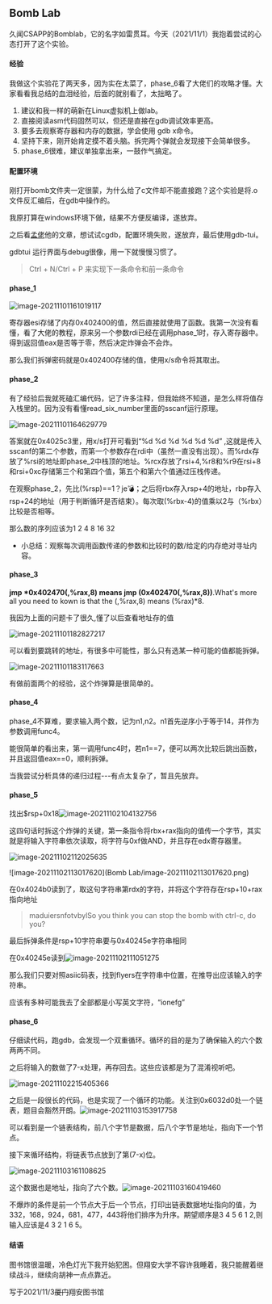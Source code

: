 ## Bomb Lab

久闻CSAPP的Bomblab，它的名字如雷贯耳。今天（2021/11/1）我抱着尝试的心态打开了这个实验。

#### 经验

我做这个实验花了两天多，因为实在太菜了，phase_6看了大佬们的攻略才懂。大家看看我总结的血泪经验，后面的就别看了，太拙略了。

1. 建议和我一样的萌新在Linux虚拟机上做lab。
2. 直接阅读asm代码固然可以，但还是直接在gdb调试效率更高。
3. 要多去观察寄存器和内存的数据，学会使用 gdb x命令。
4. 坚持下来，刚开始肯定摸不着头脑。拆完两个弹就会发现接下会简单很多。
5. phase_6很难，建议单独拿出来，一鼓作气搞定。

#### 配置环境

刚打开bomb文件夹一定很蒙，为什么给了c文件却不能直接跑？这个实验是将.o文件反汇编后，在gdb中操作的。

我原打算在windows环境下做，结果不方便反编译，遂放弃。

之后看[孟佬](https://zhuanlan.zhihu.com/p/31269514)他的文章，想试试cgdb，配置环境失败，遂放弃，最后使用gdb-tui。

gdbtui 运行界面与debug很像，用一下就慢慢习惯了。

>  Ctrl + N/Ctrl + P 来实现下一条命令和前一条命令

#### phase_1

![image-20211101161019117](https://gitee.com/dongramesez/typora-img/raw/master/img/202201260901046.png)

寄存器esi存储了内存0x402400的值，然后直接就使用了函数。我第一次没有看懂，看了大佬的教程，原来另一个参数rdi已经在调用phase_1时，存入寄存器中。得到返回值eax是否等于零，然后决定炸弹会不会炸。

那么我们拆弹密码就是0x402400存储的值，使用x/s命令将其取出。

#### phase_2

有了经验后我就死磕汇编代码，记了许多注释，但我始终不知道，是怎么样将值存入栈里的。因为没有看懂read_six_number里面的sscanf运行原理。

![image-20211101164629779](https://gitee.com/dongramesez/typora-img/raw/master/img/202201260901047.png)

答案就在0x4025c3里，用x/s打开可看到“%d %d %d %d %d %d” ,这就是传入sscanf的第二个参数，而第一个参数存在rdi中（虽然一直没有出现）。而%rdx存放了%rsi的地址即phase_2中栈顶的地址。%rcx存放了rsi+4,%r8和%r9在rsi+8和rsi+0xc存储第三个和第四个值，第五个和第六个值通过压栈传递。

在观察phase_2，先比(%rsp)==1？je:bomb:；之后将rbx存入rsp+4的地址，rbp存入rsp+24的地址（用于判断循环是否结束）。每次取(%rbx-4)的值乘以2与（%rbx）比较是否相等。

那么数的序列应该为1 2 4 8 16 32

- 小总结：观察每次调用函数传递的参数和比较时的数/给定的内存绝对寻址内容。

#### phase_3

**jmp *0x402470(,%rax,8) means jmp (0x402470(,%rax,8))**.What's more all you need to kown is that the (,%rax,8) means (%rax)*8. 

我因为上面的问题卡了很久,懂了以后查看地址存的值

![image-20211101182827217](https://gitee.com/dongramesez/typora-img/raw/master/img/202201260901048.png)

可以看到要跳转的地址，有很多中可能性，那么只有选某一种可能的值都能拆弹。

![image-20211101183117663](https://gitee.com/dongramesez/typora-img/raw/master/img/202201260901049.png)

有做前面两个的经验，这个炸弹算是很简单的。

#### phase_4

phase_4不算难，要求输入两个数，记为n1,n2。n1首先逆序小于等于14，并作为参数调用func4。

能很简单的看出来，第一调用func4时，若n1==7，便可以两次比较后跳出函数，并且返回值eax==0，顺利拆弹。

当我尝试分析具体的递归过程---有点太复杂了，暂且先放弃。



#### phase_5

找出$rsp+0x18![image-20211102104132756](https://gitee.com/dongramesez/typora-img/raw/master/img/202201260901050.png)

这四句话时拆这个炸弹的关键，第一条指令将rbx+rax指向的值传一个字节，其实就是将输入字符串依次读取，将字符与0xf做AND，并且存在edx寄存器里。

![image-20211102112025635](https://gitee.com/dongramesez/typora-img/raw/master/img/202201260901051.png)

![image-20211102113017620](Bomb Lab/image-20211102113017620.png)

在0x4024b0读到了，取这句字符串第rdx的字符，并将这个字符存在rsp+10+rax指向地址

> maduiersnfotvbylSo you think you can stop the bomb with ctrl-c, do you?

最后拆弹条件是rsp+10字符串要与0x40245e字符串相同

在0x40245e读到![image-20211102111051275](https://gitee.com/dongramesez/typora-img/raw/master/img/202201260901052.png)

那么我们只要对照asiic码表，找到flyers在字符串中位置，在推导出应该输入的字符串。

应该有多种可能我去了全部都是小写英文字符，“ionefg”

#### phase_6

仔细读代码，跑gdb，会发现一个双重循环。循环的目的是为了确保输入的六个数两两不同。

之后将输入的数做了7-x处理，再存回去。这些应该都是为了混淆视听吧。

![image-20211102215405366](https://gitee.com/dongramesez/typora-img/raw/master/img/202201260901053.png)

之后是一段很长的代码，也是实现了一个循环的功能。关注到0x6032d0处一个链表，题目会豁然开朗。![image-20211103153917758](https://gitee.com/dongramesez/typora-img/raw/master/img/202201260901054.png)

可以看到是一个链表结构，前八个字节是数据，后八个字节是地址，指向下一个节点。

接下来循环结构，将链表节点放到了第(7-x)位。

![image-20211103161108625](https://gitee.com/dongramesez/typora-img/raw/master/img/202201260901055.png)

这个数据也是地址，指向了六个数。![image-20211103160419460](https://gitee.com/dongramesez/typora-img/raw/master/img/202201260901056.png)

不爆炸的条件是前一个节点大于后一个节点，打印出链表数据地址指向的值，为332，168，924，681，477，443将他们排序为升序。期望顺序是3 4 5 6 1 2,则输入应该是4 3 2 1 6 5。

#### 结语

图书馆很温暖，冷色灯光下我开始犯困。但翔安大学不容许我睡着，我只能醒着继续战斗，继续向胡神一点点靠近。

写于2021/11/3~~厦门~~翔安图书馆